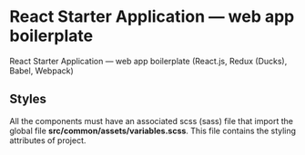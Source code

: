 # React Starter Application — web app boilerplate

React Starter Application — web app boilerplate (React.js, Redux (Ducks), Babel, Webpack)

## Styles
All the components must have an associated scss (sass) file that import the global file **src/common/assets/variables.scss**. This file contains the styling attributes of project.
